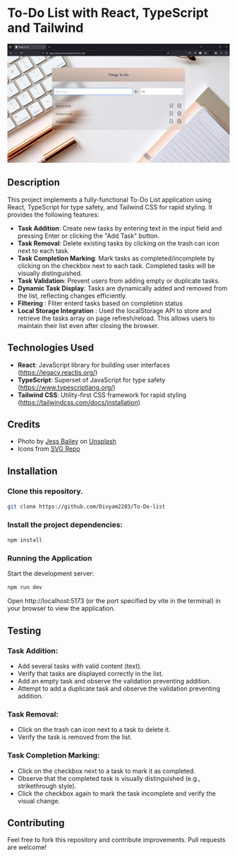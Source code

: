 # To-Do List with React, TypeScript and Tailwind

<img src="./public/Screenshot 2024-06-24 165448.png">

## Description

This project implements a fully-functional To-Do List application using React, TypeScript for type safety, and Tailwind CSS for rapid styling. It provides the following features:

- **Task Addition**: Create new tasks by entering text in the input field and pressing Enter or clicking the "Add Task" button.
- **Task Removal**: Delete existing tasks by clicking on the trash can icon next to each task.
- **Task Completion Marking**: Mark tasks as completed/incomplete by clicking on the checkbox next to each task. Completed tasks will be visually distinguished.
- **Task Validation**: Prevent users from adding empty or duplicate tasks.
- **Dynamic Task Display**: Tasks are dynamically added and removed from the list, reflecting changes efficiently.
- **Filtering** : Fliter enterd tasks based on completion status
- **Local Storage Integration** : Used the localStorage API to store and retrieve the tasks array on page refresh/reload. This allows users to maintain their list even after closing the browser.

## Technologies Used

- **React**: JavaScript library for building user interfaces (https://legacy.reactjs.org/)
- **TypeScript**: Superset of JavaScript for type safety (https://www.typescriptlang.org/)
- **Tailwind CSS**: Utility-first CSS framework for rapid styling (https://tailwindcss.com/docs/installation)

## Credits
- Photo by <a href="https://unsplash.com/@jessbaileydesigns?utm_content=creditCopyText&utm_medium=referral&utm_source=unsplash">Jess Bailey</a> on <a href="https://unsplash.com/photos/pen-near-black-lined-paper-and-eyeglasses-q10VITrVYUM?utm_content=creditCopyText&utm_medium=referral&utm_source=unsplash">Unsplash</a>
- Icons from <a href="https://www.svgrepo.com/">SVG Repo</a>

## Installation

### Clone this repository.

```bash
git clone https://github.com/Divyam2203/To-Do-list
```

### Install the project dependencies:

```bash
npm install
```

### Running the Application

Start the development server:
```Bash
npm run dev
```

Open http://localhost:5173 (or the port specified by vite in the terminal) in your browser to view the application.

## Testing

### Task Addition:
- Add several tasks with valid content (text).
- Verify that tasks are displayed correctly in the list.
- Add an empty task and observe the validation preventing addition.
- Attempt to add a duplicate task and observe the validation preventing addition.

### Task Removal:
- Click on the trash can icon next to a task to delete it.
- Verify the task is removed from the list.

### Task Completion Marking:
- Click on the checkbox next to a task to mark it as completed.
- Observe that the completed task is visually distinguished (e.g., strikethrough style).
- Click the checkbox again to mark the task incomplete and verify the visual change.

## Contributing

Feel free to fork this repository and contribute improvements. Pull requests are welcome!
